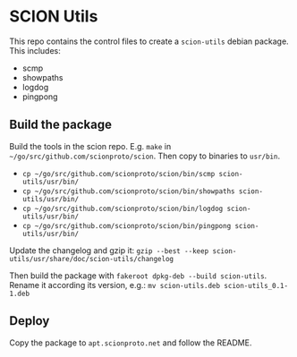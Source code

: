# SCION Utils

This repo contains the control files to create a `scion-utils` debian package. This includes:

-   scmp
-   showpaths
-   logdog
-   pingpong

## Build the package

Build the tools in the scion repo. E.g. `make` in `~/go/src/github.com/scionproto/scion`. Then copy
to binaries to `usr/bin`.

-   `cp ~/go/src/github.com/scionproto/scion/bin/scmp scion-utils/usr/bin/`
-   `cp ~/go/src/github.com/scionproto/scion/bin/showpaths scion-utils/usr/bin/`
-   `cp ~/go/src/github.com/scionproto/scion/bin/logdog scion-utils/usr/bin/`
-   `cp ~/go/src/github.com/scionproto/scion/bin/pingpong scion-utils/usr/bin/`

Update the changelog and gzip it: 
`gzip --best --keep scion-utils/usr/share/doc/scion-utils/changelog`

Then build the package with `fakeroot dpkg-deb --build scion-utils`. Rename it according its
version, e.g.: `mv scion-utils.deb scion-utils_0.1-1.deb`

## Deploy
Copy the package to `apt.scionproto.net` and follow the README.
